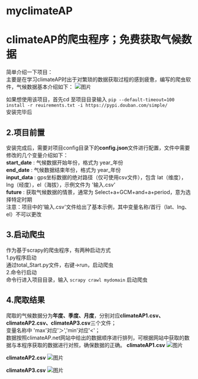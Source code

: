 # myclimateAP
climateAP的爬虫程序；免费获取气候数据 
====
简单介绍一下项目：  
  主要是在学习climateAP时出于对繁琐的数据获取过程的感到疲惫，编写的爬虫软件，气候数据基本介绍如下：
  ![图片](https://user-images.githubusercontent.com/62497107/161384654-f6dc3524-8be3-4f5d-b631-083163b06317.png)

  
  
  
如果想使用该项目，首先cd 至项目目录输入 
  ```pip --default-timeout=100 install -r reuirements.txt -i https://pypi.douban.com/simple/```  
安装完毕后  

2.项目前置
---
安装完成后，需要对项目config目录下的**config.json**文件进行配置，文件中需要修改的几个变量介绍如下：  
**start_date** : 气候数据开始年份，格式为 year_年份  
**end_date** : 气候数据结束年份，格式为 year_年份  
**input_data** : gps坐标数据的绝对路径（仅可使用csv文件），包含 lat（维度），lng（经度），el（海拔），示例文件为 '输入.csv'  
**future** : 获取气候数据的情景，通常为 Select+a+GCM+and+a+period，意为选择特定时期  
注意：项目中的'输入.csv'文件给出了基本示例，其中变量名称/首行（lat、lng、el）不可以更改  

3.启动爬虫
---
作为基于scrapy的爬虫程序，有两种启动方式  
1.py程序启动  
通过total_Start.py文件，右键->run，启动爬虫  
2.命令行启动  
命令行进入项目目录，输入 ```scrapy crawl mydomain``` 启动爬虫  
  
4.爬取结果
----
爬取的气候数据分为**年度、季度、月度**，分别对应**climateAP1.csv、climateAP2.csv、climateAP3.csv**三个文件；  
变量名称中 'max'对应'＞','min'对应'<'；  
数据按照climateAP.net网站中给出的数据顺序进行排列，可根据网站中获取的数据与本程序获取的数据进行对照，确保数据的正确。 
**climateAP1.csv**
![图片](https://user-images.githubusercontent.com/62497107/161385033-ac006673-d919-4750-8f24-27a1ed058e6a.png)

**climateAP2.csv**
![图片](https://user-images.githubusercontent.com/62497107/161385176-74790dfd-b3e9-4df3-9a9f-e771d8280904.png)

**climateAP3.csv**
![图片](https://user-images.githubusercontent.com/62497107/161385139-17e88f6f-d2f0-4faf-a9f3-2fd25520d1fe.png)


